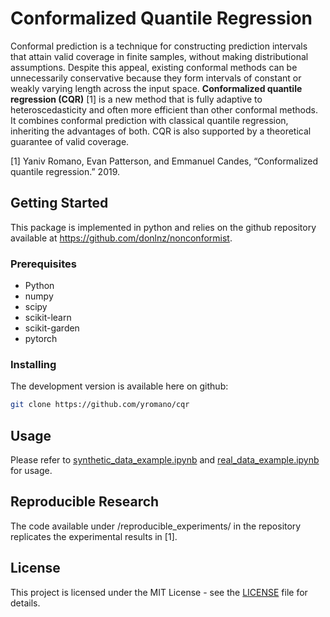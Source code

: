 # Conformalized Quantile Regression

Conformal prediction is a technique for constructing prediction intervals that attain valid coverage in finite samples, without making distributional assumptions. Despite this appeal, existing conformal methods can be unnecessarily conservative because they form intervals of constant or weakly varying length across the input space. **Conformalized quantile regression (CQR)** [1] is a new method that is fully adaptive to heteroscedasticity and often more efficient than other conformal methods. It combines conformal prediction with classical quantile regression, inheriting the advantages of both. CQR is also supported by a theoretical guarantee of valid coverage.

[1] Yaniv Romano, Evan Patterson, and Emmanuel Candes, “Conformalized quantile regression.” 2019.

## Getting Started

This package is implemented in python and relies on the github repository available at https://github.com/donlnz/nonconformist.

### Prerequisites

* Python
* numpy
* scipy
* scikit-learn
* scikit-garden
* pytorch

### Installing

The development version is available here on github:
```bash
git clone https://github.com/yromano/cqr
```

## Usage

Please refer to [synthetic_data_example.ipynb](`synthetic_data_example.ipynb`) and [real_data_example.ipynb](`real_data_example.ipynb`) for usage.

## Reproducible Research

The code available under /reproducible_experiments/ in the repository replicates the experimental results in [1].

## License

This project is licensed under the MIT License - see the [LICENSE](LICENSE) file for details.
